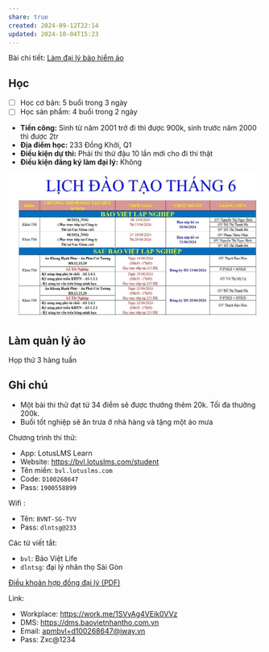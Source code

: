 ```yaml
---
share: true
created: 2024-09-12T22:14
updated: 2024-10-04T15:23
---
```

Bài chi tiết: [Làm đại lý bảo hiểm ảo](../../../../../../%F0%9F%93%9CT%C3%A0i%20nguy%C3%AAn/%C3%9D%20t%C6%B0%E1%BB%9Fng%20ki%E1%BA%BFm%20ti%E1%BB%81n/3%20%C3%9D%20t%C6%B0%E1%BB%9Fng/C%C3%B4ng%20vi%E1%BB%87c%20th%E1%BB%9Di%20v%E1%BB%A5,%20c%E1%BB%99ng%20t%C3%A1c%20vi%C3%AAn/Cho%20nh%C3%A2n%20vi%C3%AAn,%20%C4%91%E1%BA%A1i%20l%C3%BD/L%C3%A0m%20%C4%91%E1%BA%A1i%20l%C3%BD%20b%E1%BA%A3o%20hi%E1%BB%83m%20%E1%BA%A3o.md)
## Học 
- [ ] Học cơ bản: 5 buổi trong 3 ngày
- [ ] Học sản phẩm: 4 buổi trong 2 ngày

- **Tiền công:** Sinh từ năm 2001 trở đi thì được 900k, sinh trước năm 2000 thì được 2tr
- **Địa điểm học:** 233 Đồng Khởi, Q1
- **Điều kiện dự thi:** Phải thi thử đậu 10 lần mới cho đi thi thật
- **Điều kiện đăng ký làm đại lý:** Không

![Lịch đào tạo Bảo Việt.png](../../../../../../assets/attachments/L%E1%BB%8Bch%20%C4%91%C3%A0o%20t%E1%BA%A1o%20B%E1%BA%A3o%20Vi%E1%BB%87t.png)
## Làm quản lý ảo
Họp thứ 3 hàng tuần

## Ghi chú
- Một bài thi thử đạt từ 34 điểm sẽ được thưởng thêm 20k. Tối đa thưởng 200k.
- Buổi tốt nghiệp sẽ ăn trưa ở nhà hàng và tặng một áo mưa

Chương trình thi thử:
- App: LotusLMS Learn
- Website: https://bvl.lotuslms.com/student
- Tên miền: `bvl.lotuslms.com`
- Code: `D100268647`
- Pass: `1900558899`

Wifi :
- Tên: `BVNT-SG-TVV`
- Pass: `dlntsg@233`

Các từ viết tắt:
- `bvl`: Bảo Việt Life
- `dlntsg`: đại lý nhân thọ Sài Gòn

[Điều khoản hợp đồng đại lý (PDF)](https://www.baovietnhantho.com.vn/storage/9732811b-4911-4e32-b18e-533b77e8d948/Dieu-khoan-H%C4%90%C4%90L_phienban092022.pdf)

Link:
- Workplace: https://work.me/1SVvAg4VEik0VVz
- DMS:  https://dms.baovietnhantho.com.vn
- Email: apmbvl+d100268647@iway.vn
- Pass: Zxc@1234
